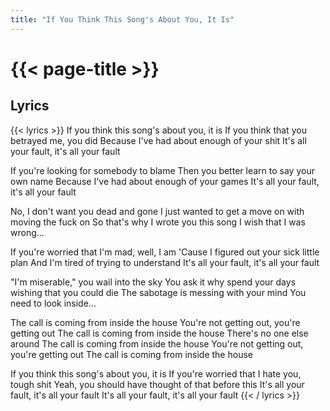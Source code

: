 ```yaml
---
title: "If You Think This Song's About You, It Is"
---
```

# {{< page-title >}}

## Lyrics
{{< lyrics >}}
If you think this song's about you, it is
If you think that you betrayed me, you did
Because I've had about enough of your shit
It's all your fault, it's all your fault

If you're looking for somebody to blame
Then you better learn to say your own name
Because I've had about enough of your games
It's all your fault, it's all your fault

No, I don't want you dead and gone
I just wanted to get a move on with moving the fuck on
So that's why I wrote you this song
I wish that I was wrong...

If you're worried that I'm mad, well, I am
'Cause I figured out your sick little plan
And I'm tired of trying to understand
It's all your fault, it's all your fault

"I'm miserable," you wail into the sky
You ask it why spend your days wishing that you could die
The sabotage is messing with your mind
You need to look inside...

The call is coming from inside the house
You're not getting out, you're getting out
The call is coming from inside the house
There's no one else around
The call is coming from inside the house
You're not getting out, you're getting out
The call is coming from inside the house

If you think this song's about you, it is
If you're worried that I hate you, tough shit
Yeah, you should have thought of that before this
It's all your fault, it's all your fault
It's all your fault, it's all your fault
{{< / lyrics >}}
